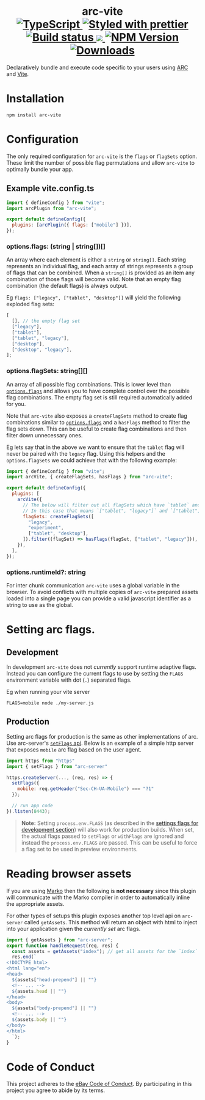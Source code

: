 <h1 align="center">
  <!-- Logo -->
  <br/>
  arc-vite
	<br/>

  <!-- Language -->
  <a href="http://typescriptlang.org">
    <img src="https://img.shields.io/badge/%3C%2F%3E-typescript-blue.svg" alt="TypeScript"/>
  </a>
  <!-- Format -->
  <a href="https://github.com/prettier/prettier">
    <img src="https://img.shields.io/badge/styled_with-prettier-ff69b4.svg" alt="Styled with prettier"/>
  </a>
  <!-- CI -->
  <a href="https://github.com/marko-js/arc-vite/actions/workflows/ci.yml">
    <img src="https://github.com/marko-js/arc-vite/actions/workflows/ci.yml/badge.svg" alt="Build status"/>
  </a>
  <!-- Coverage -->
  <a href="https://codecov.io/gh/marko-js/arc-vite">
    <img src="https://codecov.io/gh/marko-js/arc-vite/branch/main/graph/badge.svg?token=TODO"/>
  </a>
  <!-- NPM Version -->
  <a href="https://npmjs.org/package/arc-vite">
    <img src="https://img.shields.io/npm/v/arc-vite.svg" alt="NPM Version"/>
  </a>
  <!-- Downloads -->
  <a href="https://npmjs.org/package/arc-vite">
    <img src="https://img.shields.io/npm/dm/arc-vite.svg" alt="Downloads"/>
  </a>
</h1>

Declaratively bundle and execute code specific to your users using [ARC](https://github.com/ebay/arc) and [Vite](https://vitejs.dev).

# Installation

```console
npm install arc-vite
```

# Configuration

The only required configuration for `arc-vite` is the `flags` or `flagSets` option. These limit the number of possible flag permutations and allow `arc-vite` to optimally bundle your app.

## Example vite.config.ts

```javascript
import { defineConfig } from "vite";
import arcPlugin from "arc-vite";

export default defineConfig({
  plugins: [arcPlugin({ flags: ["mobile"] })],
});
```

### options.flags: (string | string[])[]

An array where each element is either a `string` or `string[]`. Each string represents an individual flag, and each array of strings represents a group of flags that can be combined. When a `string[]` is provided as an item any combination of those flags will become valid. Note that an empty flag combination (the default flags) is always output.

Eg `flags: ["legacy", ["tablet", "desktop"]]` will yield the following exploded flag sets:

```js
[
  [], // the empty flag set
  ["legacy"],
  ["tablet"],
  ["tablet", "legacy"],
  ["desktop"],
  ["desktop", "legacy"],
];
```

### options.flagSets: string[][]

An array of all possible flag combinations. This is lower level than [`options.flags`](#optionsflags-string--string) and allows you to have complete control over the possible flag combinations. The empty flag set is still required automatically added for you.

Note that `arc-vite` also exposes a `createFlagSets` method to create flag combinations similar to [`options.flags`](#optionsflags-string--string) and a `hasFlags` method to filter the flag sets down. This can be useful to create flag combinations and then filter down unnecessary ones.

Eg lets say that in the above we want to ensure that the `tablet` flag will never be paired with the `legacy` flag. Using this helpers and the `options.flagSets` we could achieve that with the following example:

```js
import { defineConfig } from "vite";
import arcVite, { createFlagSets, hasFlags } from "arc-vite";

export default defineConfig({
  plugins: [
    arcVite({
      // The below will filter out all flagSets which have `tablet` and `legacy`.
      // In this case that means `["tablet", "legacy"]` and `["tablet", "legacy", "experiment"]` will be removed.
      flagSets: createFlagSets([
        "legacy",
        "experiment",
        ["tablet", "desktop"],
      ]).filter((flagSet) => hasFlags(flagSet, ["tablet", "legacy"])),
    }),
  ],
});
```

### options.runtimeId?: string

For inter chunk communication `arc-vite` uses a global variable in the browser.
To avoid conflicts with multiple copies of `arc-vite` prepared assets loaded into a single page you can provide a valid javascript identifier as a string to use as the global.

# Setting arc flags.

## Development

In development `arc-vite` does not _currently_ support runtime adaptive flags.
Instead you can configure the current flags to use by setting the `FLAGS` environment variable with dot (`.`) separated flags.

Eg when running your vite server

```console
FLAGS=mobile node ./my-server.js
```

## Production

Setting arc flags for production is the same as other implementations of arc. Use arc-server's [`setFlags` api](https://github.com/eBay/arc/tree/master/packages/arc-server#setflags).
Below is an example of a simple http server that exposes `mobile` arc flag based on the user agent.

```javascript
import https from "https"
import { setFlags } from "arc-server"

https.createServer(..., (req, res) => {
  setFlags({
    mobile: req.getHeader("Sec-CH-UA-Mobile") === "?1"
  });

  // run app code
}).listen(8443);
```

> **Note:**
> Setting `process.env.FLAGS` (as described in the [settings flags for development section](#development)) will also work for production builds.
> When set, the actual flags passed to `setFlags` or `withFlags` are ignored and instead the `process.env.FLAGS` are passed.
> This can be useful to force a flag set to be used in preview environments.

# Reading browser assets

If you are using [Marko](http://markojs.com) then the following is **not necessary** since this plugin will communicate with the Marko compiler in order to automatically inline the appropriate assets.

For other types of setups this plugin exposes another top level api on `arc-server` called `getAssets`. This method will return an object with html to inject into your application given the _currently set_ arc flags.

```javascript
import { getAssets } from "arc-server";
export function handleRequest(req, res) {
  const assets = getAssets("index"); // get all assets for the `index` (default) entry into vite.
  res.end(`
<!DOCTYPE html>
<html lang="en">
<head>
  ${assets["head-prepend"] || ""}
  <!-- ... -->
  ${assets.head || ""}
</head>
<body>
  ${assets["body-prepend"] || ""}
  <!-- ... -->
  ${assets.body || ""}
</body>
</html>
  `);
}
```

# Code of Conduct

This project adheres to the [eBay Code of Conduct](./.github/CODE_OF_CONDUCT.md). By participating in this project you agree to abide by its terms.
